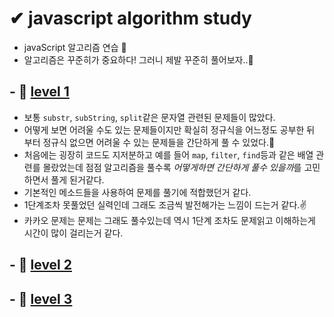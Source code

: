 # ✔ javascript algorithm study

- javaScript 알고리즘 연습 🎯
- 알고리즘은 꾸준히가 중요하다! 그러니 제발 꾸준히 풀어보자..🚀

## - 📌 [level 1](https://github.com/saseungmin/programmers/tree/master/Level%201)
- 보통 `substr`, `subString`, `split`같은 문자열 관련된 문제들이 많았다.
- 어떻게 보면 어려울 수도 있는 문제들이지만 확실히 정규식을 어느정도 공부한 뒤 부터 정규식 없으면 어려울 수 있는 문제들을 간단하게 풀 수 있었다.😤
- 처음에는 굉장히 코드도 지저분하고 예를 들어 `map`, `filter`, `find`등과 같은 배열 관련를 몰랐었는데 점점 알고리즘을 풀수록 *어떻게하면 간단하게 풀수 있을까*를 고민하면서 풀게 된거같다. 
- 기본적인 메소드들을 사용하여 문제를 풀기에 적합했던거 같다.
- 1단계조차 못풀었던 실력인데 그래도 조금씩 발전해가는 느낌이 드는거 같다.✌
- 카카오 문제는 문제는 그래도 풀수있는데 역시 1단계 조차도 문제읽고 이해하는게 시간이 많이 걸리는거 같다.
## - 📌 [level 2](https://github.com/saseungmin/programmers/tree/master/Level%202)
## - 📌 [level 3](https://github.com/saseungmin/programmers/tree/master/Level%203)